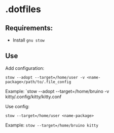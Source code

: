 # .dotfiles
## Requirements:
- Install `gnu stow`

## Use
Add configuration:
```
stow --adopt --target=/home/user -v <name-package>/path/to/.file_config
```
Example: `stow --adopt --target=/home/bruino -v kitty/.config/kitty/kitty.conf

Use config:
```
stow --target=/home/user <name-package>
```
Example: `stow --target=/home/bruino kitty`
